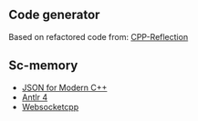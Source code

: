 ## Code generator
Based on refactored code from: [CPP-Reflection](https://github.com/AustinBrunkhorst/CPP-Reflection)

## Sc-memory
* [JSON for Modern C++](https://github.com/nlohmann/json)
* [Antlr 4](https://github.com/antlr/antlr4)
* [Websocketcpp](https://docs.websocketpp.org/)

